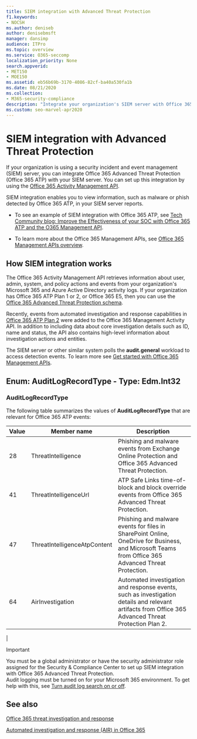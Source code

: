 ```yaml
---
title: SIEM integration with Advanced Threat Protection
f1.keywords:
- NOCSH
ms.author: deniseb
author: denisebmsft
manager: dansimp
audience: ITPro
ms.topic: overview
ms.service: O365-seccomp
localization_priority: None
search.appverid:
- MET150
- MOE150
ms.assetid: eb56b69b-3170-4086-82cf-ba40a530fa1b
ms.date: 08/21/2020
ms.collection:
- M365-security-compliance
description: "Integrate your organization's SIEM server with Office 365 Advanced Threat Protection and related threat events in the Office 365 Activity Management API."
ms.custom: seo-marvel-apr2020
---
```


# SIEM integration with Advanced Threat Protection

If your organization is using a security incident and event management (SIEM) server, you can integrate Office 365 Advanced Threat Protection (Office 365 ATP) with your SIEM server. You can set up this integration by using the [Office 365 Activity Management API](https://docs.microsoft.com/office/office-365-management-api/office-365-management-activity-api-reference). 

SIEM integration enables you to view information, such as malware or phish detected by Office 365 ATP, in your SIEM server reports. 

- To see an example of SIEM integration with Office 365 ATP, see [Tech Community blog: Improve the Effectiveness of your SOC with Office 365 ATP and the O365 Management API](https://techcommunity.microsoft.com/t5/microsoft-security-and/improve-the-effectiveness-of-your-soc-with-office-365-atp-and/ba-p/1525185).

- To learn more about the Office 365 Management APIs, see [Office 365 Management APIs overview](https://docs.microsoft.com/office/office-365-management-api/office-365-management-apis-overview).

## How SIEM integration works

The Office 365 Activity Management API retrieves information about user, admin, system, and policy actions and events from your organization's Microsoft 365 and Azure Active Directory activity logs. If your organization has Office 365 ATP Plan 1 or 2, or Office 365 E5, then you can use the [Office 365 Advanced Threat Protection schema](https://docs.microsoft.com/office/office-365-management-api/office-365-management-activity-api-schema#office-365-advanced-threat-protection-and-threat-investigation-and-response-schema).  

Recently, events from automated investigation and response capabilities in [Office 365 ATP Plan 2](office-365-atp.md#office-365-atp-plan-1-and-plan-2) were added to the Office 365 Management Activity API. In addition to including data about core investigation details such as ID, name and status, the API also contains high-level information about investigation actions and entities.

The SIEM server or other similar system polls the **audit.general** workload to access detection events. To learn more see [Get started with Office 365 Management APIs](https://docs.microsoft.com/office/office-365-management-api/get-started-with-office-365-management-apis). 


## Enum: AuditLogRecordType - Type: Edm.Int32

### AuditLogRecordType

The following table summarizes the values of **AuditLogRecordType** that are relevant for Office 365 ATP events:


|Value|Member name|Description|
|---|---|---|
|28|ThreatIntelligence|Phishing and malware events from Exchange Online Protection and Office 365 Advanced Threat Protection.|
|41|ThreatIntelligenceUrl|ATP Safe Links time-of-block and block override events from Office 365 Advanced Threat Protection.|
|47|ThreatIntelligenceAtpContent|Phishing and malware events for files in SharePoint Online, OneDrive for Business, and Microsoft Teams from Office 365 Advanced Threat Protection.|
|64|AirInvestigation|Automated investigation and response events, such as investigation details and relevant artifacts from Office 365 Advanced Threat Protection Plan 2.|
|

> [!IMPORTANT]
> You must be a global administrator or have the security administrator role assigned for the Security & Compliance Center to set up SIEM integration with Office 365 Advanced Threat Protection.<br/>Audit logging must be turned on for your Microsoft 365 environment. To get help with this, see [Turn audit log search on or off](../../compliance/turn-audit-log-search-on-or-off.md).

## See also

[Office 365 threat investigation and response](office-365-ti.md)

[Automated investigation and response (AIR) in Office 365](automated-investigation-response-office.md)


